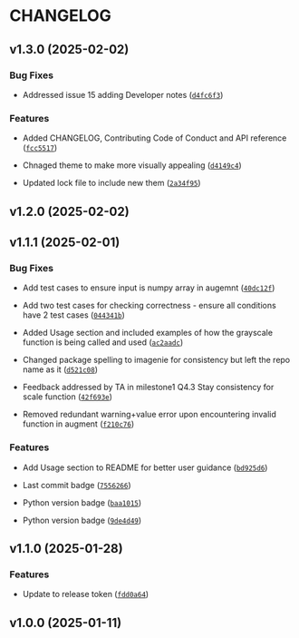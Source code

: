 # CHANGELOG


## v1.3.0 (2025-02-02)

### Bug Fixes

- Addressed issue 15 adding Developer notes
  ([`d4fc6f3`](https://github.com/UBC-MDS/ImaGenie/commit/d4fc6f34d9cc0ecfdfe145ba170cbc6c16601b7f))

### Features

- Added CHANGELOG, Contributing Code of Conduct and API reference
  ([`fcc5517`](https://github.com/UBC-MDS/ImaGenie/commit/fcc5517a1f0577c1d0d97823b1b573ce8fd6a796))

- Chnaged theme to make more visually appealing
  ([`d4149c4`](https://github.com/UBC-MDS/ImaGenie/commit/d4149c4b2e8a14f5d361f202a32bb263bd4ee470))

- Updated lock file to include new them
  ([`2a34f95`](https://github.com/UBC-MDS/ImaGenie/commit/2a34f95666754d054e6cf47540bf8ab252c0f340))


## v1.2.0 (2025-02-02)


## v1.1.1 (2025-02-01)

### Bug Fixes

- Add test cases to ensure input is numpy array in augemnt
  ([`40dc12f`](https://github.com/UBC-MDS/ImaGenie/commit/40dc12f75d3fc15817cb119caa2e805f288b8351))

- Add two test cases for checking correctness - ensure all conditions have 2 test cases
  ([`044341b`](https://github.com/UBC-MDS/ImaGenie/commit/044341b086377a43d5bf1ee9ecda470e532357cf))

- Added Usage section and included examples of how the grayscale function is being called and used
  ([`ac2aadc`](https://github.com/UBC-MDS/ImaGenie/commit/ac2aadc5df145652a07d1c8c999b53db4b5bbf40))

- Changed package spelling to imagenie for consistency but left the repo name as it
  ([`d521c08`](https://github.com/UBC-MDS/ImaGenie/commit/d521c08ae33d9c317ff67570a9a225ad342e3885))

- Feedback addressed by TA in milestone1 Q4.3 Stay consistency for scale function
  ([`42f693e`](https://github.com/UBC-MDS/ImaGenie/commit/42f693eeec63e2dc73561322c1dd4c735fb3ca83))

- Removed redundant warning+value error upon encountering invalid function in augment
  ([`f210c76`](https://github.com/UBC-MDS/ImaGenie/commit/f210c76803ba15350d87054ad55905ab73b77332))

### Features

- Add Usage section to README for better user guidance
  ([`bd925d6`](https://github.com/UBC-MDS/ImaGenie/commit/bd925d66e7272d014777c78a436ff878368cdef4))

- Last commit badge
  ([`7556266`](https://github.com/UBC-MDS/ImaGenie/commit/7556266860304d39c083bb15ed45eea21734f7c7))

- Python version badge
  ([`baa1015`](https://github.com/UBC-MDS/ImaGenie/commit/baa10159d4ca9eb3fc92aa4e3591ae670352b46c))

- Python version badge
  ([`9de4d49`](https://github.com/UBC-MDS/ImaGenie/commit/9de4d49a96a4bef987c72abb46ae42bd9ab3ee20))


## v1.1.0 (2025-01-28)

### Features

- Update to release token
  ([`fdd0a64`](https://github.com/UBC-MDS/ImaGenie/commit/fdd0a64ec962563fbf9c1ecafe23457593f22ed6))


## v1.0.0 (2025-01-11)
